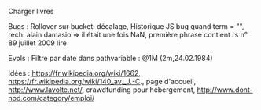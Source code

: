 Charger livres

Bugs : Rollover sur bucket: décalage, Historique JS bug quand term = "", rech. alain damasio => il était une fois NaN, première phrase contient rs n° 89 juillet 2009 lire

Evols : Filtre par date dans pathvariable : @1M    (2m,24.02.1984)

Idées : https://fr.wikipedia.org/wiki/1662, https://fr.wikipedia.org/wiki/140_av._J.-C., page d'accueil, http://www.lavolte.net/, crawdfunding pour hébergement, http://www.dont-nod.com/category/emploi/
